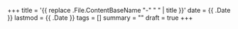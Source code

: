 +++
title = '{{ replace .File.ContentBaseName "-" " " | title }}'
date = {{ .Date }}
lastmod = {{ .Date }}
tags = []
summary = ""
draft = true
+++
